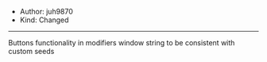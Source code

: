 - Author: juh9870
- Kind: Changed
---
Buttons functionality in modifiers window string to be consistent with custom seeds